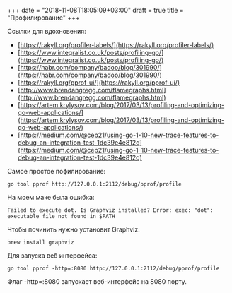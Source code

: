 +++
date = "2018-11-08T18:05:09+03:00"
draft = true
title = "Профилирование"
+++

Ссылки для вдохновения:

* [https://rakyll.org/profiler-labels/](https://rakyll.org/profiler-labels/)
* [https://www.integralist.co.uk/posts/profiling-go/](https://www.integralist.co.uk/posts/profiling-go/)
* [https://habr.com/company/badoo/blog/301990/](https://habr.com/company/badoo/blog/301990/)
* [https://rakyll.org/pprof-ui/](https://rakyll.org/pprof-ui/)
* [http://www.brendangregg.com/flamegraphs.html](http://www.brendangregg.com/flamegraphs.html)
* [https://artem.krylysov.com/blog/2017/03/13/profiling-and-optimizing-go-web-applications/](https://artem.krylysov.com/blog/2017/03/13/profiling-and-optimizing-go-web-applications/)
* [https://medium.com/@cep21/using-go-1-10-new-trace-features-to-debug-an-integration-test-1dc39e4e812d](https://medium.com/@cep21/using-go-1-10-new-trace-features-to-debug-an-integration-test-1dc39e4e812d)

Самое простое пофилирование:

```
go tool pprof http://127.0.0.1:2112/debug/pprof/profile
```

На моем маке была ошибка:

```
Failed to execute dot. Is Graphviz installed? Error: exec: "dot": executable file not found in $PATH
```

Чтобы починить нужно установит Graphviz:

```
brew install graphviz
```

Для запуска веб интерфейса:

```
go tool pprof -http=:8080 http://127.0.0.1:2112/debug/pprof/profile
```

Флаг -http=:8080 запускает веб-интерфейс на 8080 порту.